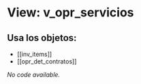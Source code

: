 # View: v_opr_servicios

## Usa los objetos:
- [[inv_items]]
- [[opr_det_contratos]]

*No code available.*
